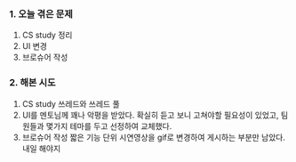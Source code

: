 
### **1. 오늘 겪은 문제**

1.  CS study 정리
2. UI 변경
3. 브로슈어 작성


### **2. 해본 시도**
1. CS study 쓰레드와 쓰레드 풀
2. UI를 멘토님께 꽤나 악평을 받았다. 확실히 듣고 보니 고쳐야할 필요성이 있었고, 팀원들과 몇가지 테마를 두고 선정하여 교체했다.
3. 브로슈어 작성 짧은 기능 단위 시연영상을 gif로 변경하여 게시하는 부분만 남았다. 내일 해야지

